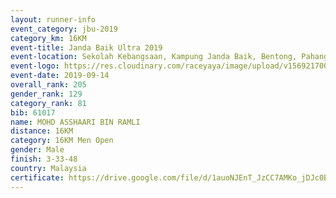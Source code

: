 ```yaml
---
layout: runner-info 
event_category: jbu-2019 
category_km: 16KM 
event-title: Janda Baik Ultra 2019  
event-location: Sekolah Kebangsaan, Kampung Janda Baik, Bentong, Pahang, Malaysia 
event-logo: https://res.cloudinary.com/raceyaya/image/upload/v1569217009/logo/janda-baik_vch1pc.jpg 
event-date: 2019-09-14 
overall_rank: 205
gender_rank: 129
category_rank: 81
bib: 61017
name: MOHD ASSHAARI BIN RAMLI
distance: 16KM
category: 16KM Men Open
gender: Male
finish: 3-33-48
country: Malaysia
certificate: https://drive.google.com/file/d/1auoNJEnT_JzCC7AMKo_jDJc0BTMZNO6p/view?usp=sharing
---
```

